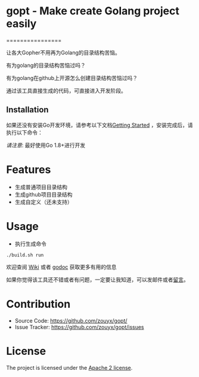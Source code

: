 # gopt - Make create Golang project easily
================

让各大Gopher不用再为Golang的目录结构苦恼。

有为golang的目录结构苦恼过吗？

有为golang在github上开源怎么创建目录结构苦恼过吗？

通过该工具直接生成的代码，可直接进入开发阶段。


Installation
------------

如果还没有安装Go开发环境，请参考以下文档[Getting Started](http://golang.org/doc/install.html) ，安装完成后，请执行以下命令：


*请注意*: 最好使用Go 1.8+进行开发

# Features

* 生成普通项目目录结构
* 生成github项目目录结构
* 生成自定义（还未支持）

# Usage

- 执行生成命令

``` shell
./build.sh run
```
 
欢迎查阅 [Wiki](https://github.com/zouyx/gopt/wiki) 或者 [godoc](http://godoc.org/github.com/zouyx/gopt) 获取更多有用的信息
  
如果你觉得该工具还不错或者有问题，一定要让我知道，可以发邮件或者[留言](https://github.com/zouyx/gopt/issues)。

# Contribution
  * Source Code: https://github.com/zouyx/gopt/
  * Issue Tracker: https://github.com/zouyx/gopt/issues
  
# License
The project is licensed under the [Apache 2 license](https://github.com/zouyx/agollo/blob/master/LICENSE).


